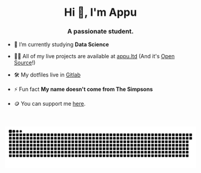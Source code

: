 <h1 align="center">Hi 👋, I'm Appu</h1>
<h3 align="center">A passionate student.</h3>

- 🌱 I’m currently studying **Data Science**

- 👨‍💻 All of my live projects are available at [appu.ltd](https://appu.ltd) (And it's [Open Source](https://github.com/appuchias/appuwrotethese)!)

- 🛠️ My dotfiles live in [Gitlab](https://gitlab.com/appuchia-dotfiles)

- ⚡ Fun fact **My name doesn't come from The Simpsons**

- 🪙 You can support me [here](https://coindrop.to/appuchia).

<br>

<!-- ![Appu's GitHub stats](https://github-readme-stats.vercel.app/api?show_icons=true&include_all_commits=true&count_private=true&hide_border=false&username=appuchias&theme=dark) -->

![snek](https://github.com/appuchias/appuchias/raw/output/snake.svg)

###
